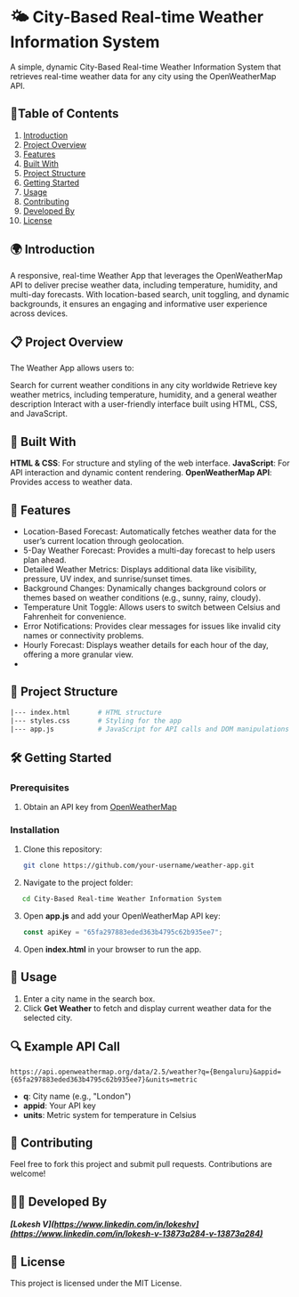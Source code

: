 # 🌤️ City-Based Real-time Weather Information System
A simple, dynamic City-Based Real-time Weather Information System that retrieves real-time weather data for any city using the OpenWeatherMap API. 

## 📑Table of Contents 

1. [Introduction](#int)
2. [Project Overview](#pro)
3. [Features](#fea)
4. [Built With](#bui)
5. [Project Structure](#pro)
6. [Getting Started](#get)
7. [Usage](#usa)
8. [Contributing](#con)
9. [Developed By](#dev)
10. [License](#lic)

## 🌍 Introduction <a name="int"></a>

A responsive, real-time Weather App that leverages the OpenWeatherMap API to deliver precise weather data, including temperature, humidity, and multi-day forecasts. With location-based search, unit toggling, and dynamic backgrounds, it ensures an engaging and informative user experience across devices.

## 📋 Project Overview <a name="pro"></a>

The Weather App allows users to:

Search for current weather conditions in any city worldwide
Retrieve key weather metrics, including temperature, humidity, and a general weather description
Interact with a user-friendly interface built using HTML, CSS, and JavaScript.

## 🔧 Built With <a name="bui"></a>

**HTML & CSS**: For structure and styling of the web interface.
**JavaScript**: For API interaction and dynamic content rendering.
**OpenWeatherMap API**: Provides access to weather data.

## 🚀 Features <a name="fea"></a>

* Location-Based Forecast: Automatically fetches weather data for the user’s current location through geolocation.
* 5-Day Weather Forecast: Provides a multi-day forecast to help users plan ahead.
* Detailed Weather Metrics: Displays additional data like visibility, pressure, UV index, and sunrise/sunset times.
* Background Changes: Dynamically changes background colors or themes based on weather conditions (e.g., sunny, rainy, cloudy).
* Temperature Unit Toggle: Allows users to switch between Celsius and Fahrenheit for convenience.
* Error Notifications: Provides clear messages for issues like invalid city names or connectivity problems.
* Hourly Forecast: Displays weather details for each hour of the day, offering a more granular view.
* 
## 📂 Project Structure <a name="pro"></a>

``` graphql
|--- index.html       # HTML structure
|--- styles.css       # Styling for the app
|--- app.js           # JavaScript for API calls and DOM manipulations
```

## 🛠️ Getting Started <a name="get"></a>

### Prerequisites

1. Obtain an API key from [OpenWeatherMap](https://www.google.com/search?q=open+weather+map&rlz=1C1CHBF_enIN1131IN1131&oq=open+weather+map&gs_lcrp=EgZjaHJvbWUyCQgAEEUYORiABDIHCAEQABiABDIMCAIQABgUGIcCGIAEMgcIAxAAGIAEMgcIBBAAGIAEMgcIBRAAGIAEMgcIBhAAGIAEMgYIBxBFGDzSAQg1MzM3ajBqN6gCALACAA&sourceid=chrome&ie=UTF-8)
   
### Installation

1. Clone this repository:
   ``` bash
   git clone https://github.com/your-username/weather-app.git
   ```
2. Navigate to the project folder:
``` bash
   cd City-Based Real-time Weather Information System
```
3. Open **app.js** and add your OpenWeatherMap API key:
   ``` JavaScript
   const apiKey = "65fa297883eded363b4795c62b935ee7";
   ```
4. Open **index.html** in your browser to run the app.

## 📜 Usage <a name="usa"></a>

1. Enter a city name in the search box.
2. Click **Get Weather** to fetch and display current weather data for the selected city.

## 🔍 Example API Call

``` plaintext
https://api.openweathermap.org/data/2.5/weather?q={Bengaluru}&appid={65fa297883eded363b4795c62b935ee7}&units=metric
```
* **q**: City name (e.g., "London")
* **appid**: Your API key
* **units**: Metric system for temperature in Celsius

## 🤝 Contributing <a name="con"></a>

Feel free to fork this project and submit pull requests. Contributions are welcome!

## 👨‍💻 Developed By <a name="dev"></a>

##### [Lokesh V](https://www.linkedin.com/in/lokeshv](https://www.linkedin.com/in/lokesh-v-13873a284-v-13873a284)

## 📄 License <a name="lic"></a>
This project is licensed under the MIT License.
